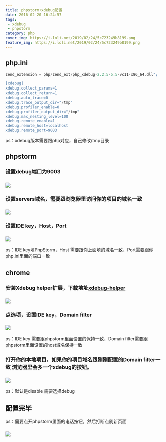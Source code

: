 ```yaml
---
title: phpstorm+xdebug配置
date: 2016-02-20 16:24:57
tags:
 - xdebug
 - phpstorm
category: php
cover_img: https://i.loli.net/2019/02/24/5c723249b8199.png
feature_img: https://i.loli.net/2019/02/24/5c723249b8199.png
---
```


## php.ini

``` php
zend_extension = php/zend_ext/php_xdebug-2.2.5-5.5-vc11-x86_64.dll";

[xdebug]
xdebug.collect_params=1
xdebug.collect_return=1
xdebug.auto_trace=0
xdebug.trace_output_dir="/tmp"
xdebug.profiler_enable=0
xdebug.profiler_output_dir="/tmp"
xdebug.max_nesting_level=100
xdebug.remote_enable=1
xdebug.remote_host=localhost
xdebug.remote_port=9003
```

ps：xdebug版本需要跟php对应，自己修改/tmp目录

<!-- more -->

## phpstorm

### 设置debug端口为9003

### ![](https://cdoco.com/images/xdebug/1.png)

### 设置servers域名，需要跟浏览器里访问你的项目的域名一致

### ![](https://cdoco.com/images/xdebug/2.png)

### 设置IDE key，Host，Port

### ![](https://cdoco.com/images/xdebug/3.png)

ps：IDE key填PhpStorm，Host 需要跟你上面填的域名一致，Port需要跟你php.ini里面的端口一致

## chrome

### 安装Xdebug helper扩展，下载地址[xdebug-helper](http://www.mykurong.com/extensions/xdebughelper/)

### ![](https://cdoco.com/images/xdebug/4.png)

### 点选项，设置IDE key，Domain filter

### ![](https://cdoco.com/images/xdebug/5.png)

ps：IDE key 需要跟phpstorm里面设置的保持一致，Domain filter需要跟phpstorm里面设置的host域名保持一致

### 打开你的本地项目，如果你的项目域名跟刚刚配置的Domain filter一致 浏览器里会多一个xdebug的按钮。

### ![](https://cdoco.com/images/xdebug/6.png)

ps：默认是disable 需要选择debug

## 配置完毕

ps：需要点开phpstorm里面的电话按钮，然后打断点刷新页面

### ![](https://cdoco.com/images/xdebug/7.png)
